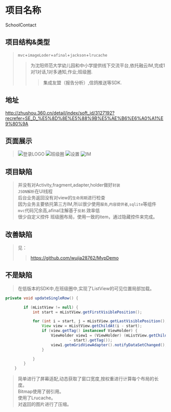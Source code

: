 # 项目名称
SchoolContact
## 项目结构&类型
>`mvc`+`imageLoder`+`afinal`+`jackson`+`lrucache`
>>为沈阳师范大学幼儿园和中小学提供线下交流平台,依托融云IM,完成1对1对话,1对多通知,作业;班级圈.
>>>集成友盟（报告分析）,信鸽推送等SDK.
## 地址
http://zhushou.360.cn/detail/index/soft_id/3127192?recrefer=SE_D_%E5%8D%8E%E5%88%9B%E5%AE%B6%E6%A0%A1%E9%80%9A
## 页面展示
>![](http://p17.qhimg.com/dm/168_300_/t01ca4f745daf209ad8.png "登录LOGO")
>![](http://p16.qhimg.com/dm/168_300_/t015b3e425d8c41431d.png "班级圈")
>![](http://p16.qhimg.com/dm/168_300_/t01a8c6a46edf69aee1.png "设置")
>![](http://p18.qhimg.com/dm/168_300_/t01d505e32a04f2e24a.png "IM")
## 项目缺陷
> 并没有对Activity,fragment,adapter,holder做好`封装`<br>
> `JSON解析`在UI线程<br>
> 后台业务返回没有对view的`生命周期`进行检查<br>
> 因为业务主要依托第三方IM,所以很少使用`服务`,`内容提供者`,`sqlite`等组件<br>
> `mvc`代码冗余高,afinal注解基于`反射`.效率低<br>
> 很少自定义控件
> 班级圈布局，使用一致的item，通过隐藏控件来完成。
## 改善缺陷
>见：
>>https://github.com/wujia28762/MvpDemo
## 不是缺陷
>在低版本的SDK中,在班级圈中,实现了ListView的可见位置局部加载。
```Java
private void updateSingleRow() {

		if (mListView != null) {
			int start = mListView.getFirstVisiblePosition();

			for (int i = start, j = mListView.getLastVisiblePosition(); i <= j; i++) {
				View view = mListView.getChildAt(i - start);
				if (view.getTag() instanceof ViewHolder) {
					ViewHolder view1 = (ViewHolder) (mListView.getChildAt(i
							- start).getTag());
					view1.getmGridViewAdapter().notifyDataSetChanged();
				}

			}
		}
	}
```
> 简单进行了屏幕适配,动态获取了窗口宽度,按权重进行计算每个布局的长度。<br>
> Bitmap使用了弱引用。<br>
> 使用了Lrucache。<br>
> 对返回的图片进行了压缩。
